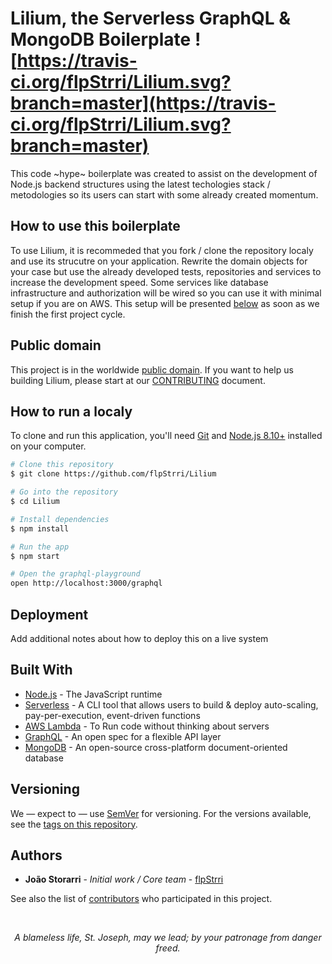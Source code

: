 # Lilium, the Serverless GraphQL & MongoDB Boilerplate ![https://travis-ci.org/flpStrri/Lilium.svg?branch=master](https://travis-ci.org/flpStrri/Lilium.svg?branch=master)

This code ~hype~ boilerplate was created to assist on the development of Node.js backend structures using the latest techologies stack / metodologies so its users can start with some already created momentum.

## How to use this boilerplate

To use Lilium, it is recommeded that you fork / clone the repository localy and use its strucutre on your application. Rewrite the domain objects for your case but use the already developed tests, repositories and services to increase the development speed.
Some services like database infrastructure and authorization will be wired so you can use it with minimal setup if you are on AWS. This setup will be presented [below](#Deployment) as soon as we finish the first project cycle.

## Public domain

This project is in the worldwide [public domain](LICENSE). If you want to help us building Lilium, please start at our [CONTRIBUTING](.github/CONTRIBUTING.md) document.

## How to run a localy

To clone and run this application, you'll need [Git](https://git-scm.com) and [Node.js 8.10+](https://nodejs.org) installed on your computer.

```bash
# Clone this repository
$ git clone https://github.com/flpStrri/Lilium

# Go into the repository
$ cd Lilium

# Install dependencies
$ npm install

# Run the app
$ npm start

# Open the graphql-playground
open http://localhost:3000/graphql
```

<!-- ## Running the tests

### Break down into end to end tests

## Coding style -->

## Deployment

Add additional notes about how to deploy this on a live system

## Built With

* [Node.js](https://nodejs.org/en/) - The JavaScript runtime
* [Serverless](https://serverless.com) - A CLI tool that allows users to build & deploy auto-scaling, pay-per-execution, event-driven functions
* [AWS Lambda](https://aws.amazon.com/lambda/) - To Run code without thinking about servers
* [GraphQL](https://www.graphql.com) - An open spec for a flexible API layer
* [MongoDB](https://www.mongodb.com) - An open-source cross-platform document-oriented database

## Versioning

We — expect to — use [SemVer](http://semver.org/) for versioning. For the versions available, see the [tags on this repository](tags).

## Authors

* **João Storarri** - *Initial work / Core team* - [flpStrri](https://github.com/flpStrri)

See also the list of [contributors](https://github.com/flpStrri/Lilium/contributors) who participated in this project.

<!-- ## Acknowledgments -->
<br>
<p align="center"><i>A blameless life, St. Joseph, may we lead; by your patronage from danger freed.</i></p>